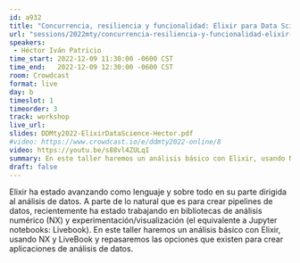 ```yaml
---
id: a932
title: "Concurrencia, resiliencia y funcionalidad: Elixir para Data Science"
url: "sessions/2022mty/concurrencia-resiliencia-y-funcionalidad-elixir-para-datascience"
speakers:
 - Héctor Iván Patricio
time_start: 2022-12-09 11:30:00 -0600 CST
time_end:   2022-12-09 12:30:00 -0600 CST
room: Crowdcast
format: live
day: b
timeslot: 1
timeorder: 3
track: workshop
live_url: 
slides: DDMty2022-ElixirDataScience-Hector.pdf
#video: https://www.crowdcast.io/e/ddmty2022-online/8
video: https://youtu.be/s88vl4ZULqI
summary: En este taller haremos un análisis básico con Elixir, usando NX y LiveBook y repasaremos las opciones que existen para crear aplicaciones de análisis de datos.
draft: false
---
```


Elixir ha estado avanzando como lenguaje y sobre todo en su parte dirigida al análisis de datos. A parte de lo natural que es para crear pipelines de datos, recientemente ha estado trabajando en bibliotecas de análisis numérico (NX) y experimentación/visualización (el equivalente a Jupyter notebooks: Livebook). En este taller haremos un análisis básico con Elixir, usando NX y LiveBook y repasaremos las opciones que existen para crear aplicaciones de análisis de datos.